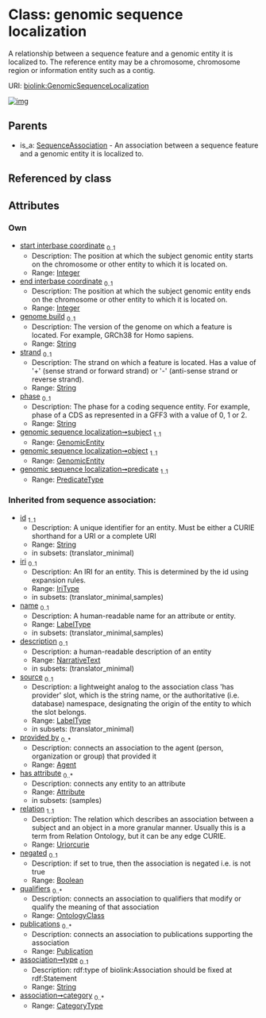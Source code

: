 
# Class: genomic sequence localization


A relationship between a sequence feature and a genomic entity it is localized to. The reference entity may be a chromosome, chromosome region or information entity such as a contig.

URI: [biolink:GenomicSequenceLocalization](https://w3id.org/biolink/vocab/GenomicSequenceLocalization)


[![img](https://yuml.me/diagram/nofunky;dir:TB/class/[SequenceAssociation],[Publication],[OntologyClass],[GenomicEntity]<object%201..1-%20[GenomicSequenceLocalization&#124;start_interbase_coordinate:integer%20%3F;end_interbase_coordinate:integer%20%3F;genome_build:string%20%3F;strand:string%20%3F;phase:string%20%3F;predicate:predicate_type;relation(i):uriorcurie;negated(i):boolean%20%3F;type(i):string%20%3F;category(i):category_type%20*;id(i):string;iri(i):iri_type%20%3F;name(i):label_type%20%3F;description(i):narrative_text%20%3F;source(i):label_type%20%3F],[GenomicEntity]<subject%201..1-%20[GenomicSequenceLocalization],[SequenceAssociation]^-[GenomicSequenceLocalization],[GenomicEntity],[Attribute],[Agent])](https://yuml.me/diagram/nofunky;dir:TB/class/[SequenceAssociation],[Publication],[OntologyClass],[GenomicEntity]<object%201..1-%20[GenomicSequenceLocalization&#124;start_interbase_coordinate:integer%20%3F;end_interbase_coordinate:integer%20%3F;genome_build:string%20%3F;strand:string%20%3F;phase:string%20%3F;predicate:predicate_type;relation(i):uriorcurie;negated(i):boolean%20%3F;type(i):string%20%3F;category(i):category_type%20*;id(i):string;iri(i):iri_type%20%3F;name(i):label_type%20%3F;description(i):narrative_text%20%3F;source(i):label_type%20%3F],[GenomicEntity]<subject%201..1-%20[GenomicSequenceLocalization],[SequenceAssociation]^-[GenomicSequenceLocalization],[GenomicEntity],[Attribute],[Agent])

## Parents

 *  is_a: [SequenceAssociation](SequenceAssociation.md) - An association between a sequence feature and a genomic entity it is localized to.

## Referenced by class


## Attributes


### Own

 * [start interbase coordinate](start_interbase_coordinate.md)  <sub>0..1</sub>
     * Description: The position at which the subject genomic entity starts on the chromosome or other entity to which it is located on.
     * Range: [Integer](types/Integer.md)
 * [end interbase coordinate](end_interbase_coordinate.md)  <sub>0..1</sub>
     * Description: The position at which the subject genomic entity ends on the chromosome or other entity to which it is located on.
     * Range: [Integer](types/Integer.md)
 * [genome build](genome_build.md)  <sub>0..1</sub>
     * Description: The version of the genome on which a feature is located. For example, GRCh38 for Homo sapiens.
     * Range: [String](types/String.md)
 * [strand](strand.md)  <sub>0..1</sub>
     * Description: The strand on which a feature is located. Has a value of '+' (sense strand or forward strand) or '-' (anti-sense strand or reverse strand).
     * Range: [String](types/String.md)
 * [phase](phase.md)  <sub>0..1</sub>
     * Description: The phase for a coding sequence entity. For example, phase of a CDS as represented in a GFF3 with a value of 0, 1 or 2.
     * Range: [String](types/String.md)
 * [genomic sequence localization➞subject](genomic_sequence_localization_subject.md)  <sub>1..1</sub>
     * Range: [GenomicEntity](GenomicEntity.md)
 * [genomic sequence localization➞object](genomic_sequence_localization_object.md)  <sub>1..1</sub>
     * Range: [GenomicEntity](GenomicEntity.md)
 * [genomic sequence localization➞predicate](genomic_sequence_localization_predicate.md)  <sub>1..1</sub>
     * Range: [PredicateType](types/PredicateType.md)

### Inherited from sequence association:

 * [id](id.md)  <sub>1..1</sub>
     * Description: A unique identifier for an entity. Must be either a CURIE shorthand for a URI or a complete URI
     * Range: [String](types/String.md)
     * in subsets: (translator_minimal)
 * [iri](iri.md)  <sub>0..1</sub>
     * Description: An IRI for an entity. This is determined by the id using expansion rules.
     * Range: [IriType](types/IriType.md)
     * in subsets: (translator_minimal,samples)
 * [name](name.md)  <sub>0..1</sub>
     * Description: A human-readable name for an attribute or entity.
     * Range: [LabelType](types/LabelType.md)
     * in subsets: (translator_minimal,samples)
 * [description](description.md)  <sub>0..1</sub>
     * Description: a human-readable description of an entity
     * Range: [NarrativeText](types/NarrativeText.md)
     * in subsets: (translator_minimal)
 * [source](source.md)  <sub>0..1</sub>
     * Description: a lightweight analog to the association class 'has provider' slot, which is the string name, or the authoritative (i.e. database) namespace, designating the origin of the entity to which the slot belongs.
     * Range: [LabelType](types/LabelType.md)
     * in subsets: (translator_minimal)
 * [provided by](provided_by.md)  <sub>0..\*</sub>
     * Description: connects an association to the agent (person, organization or group) that provided it
     * Range: [Agent](Agent.md)
 * [has attribute](has_attribute.md)  <sub>0..\*</sub>
     * Description: connects any entity to an attribute
     * Range: [Attribute](Attribute.md)
     * in subsets: (samples)
 * [relation](relation.md)  <sub>1..1</sub>
     * Description: The relation which describes an association between a subject and an object in a more granular manner. Usually this is a term from Relation Ontology, but it can be any edge CURIE.
     * Range: [Uriorcurie](types/Uriorcurie.md)
 * [negated](negated.md)  <sub>0..1</sub>
     * Description: if set to true, then the association is negated i.e. is not true
     * Range: [Boolean](types/Boolean.md)
 * [qualifiers](qualifiers.md)  <sub>0..\*</sub>
     * Description: connects an association to qualifiers that modify or qualify the meaning of that association
     * Range: [OntologyClass](OntologyClass.md)
 * [publications](publications.md)  <sub>0..\*</sub>
     * Description: connects an association to publications supporting the association
     * Range: [Publication](Publication.md)
 * [association➞type](association_type.md)  <sub>0..1</sub>
     * Description: rdf:type of biolink:Association should be fixed at rdf:Statement
     * Range: [String](types/String.md)
 * [association➞category](association_category.md)  <sub>0..\*</sub>
     * Range: [CategoryType](types/CategoryType.md)
